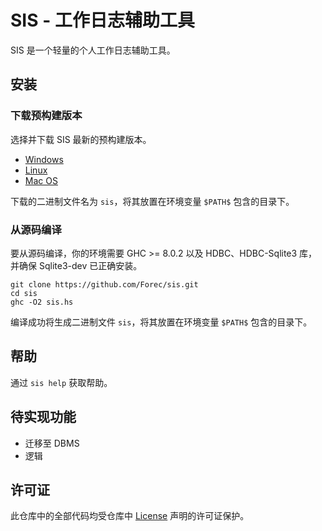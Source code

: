 # SIS - 工作日志辅助工具

SIS 是一个轻量的个人工作日志辅助工具。

## 安装
### 下载预构建版本
选择并下载 SIS 最新的预构建版本。
* [Windows](#)
* [Linux](#)
* [Mac OS](#)

下载的二进制文件名为 `sis`，将其放置在环境变量 `$PATH$` 包含的目录下。 

### 从源码编译
要从源码编译，你的环境需要 GHC >= 8.0.2 以及 HDBC、HDBC-Sqlite3 库，并确保 Sqlite3-dev 已正确安装。
```shell
git clone https://github.com/Forec/sis.git
cd sis
ghc -O2 sis.hs
```
编译成功将生成二进制文件 `sis`，将其放置在环境变量 `$PATH$` 包含的目录下。 

## 帮助
通过 `sis help` 获取帮助。

## 待实现功能
* 迁移至 DBMS
* 逻辑

## 许可证
此仓库中的全部代码均受仓库中 [License](https://github.com/Forec/sis/blob/master/LICENSE) 声明的许可证保护。
